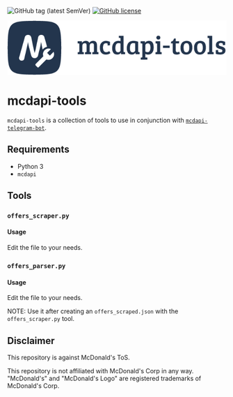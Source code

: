 ![GitHub tag (latest SemVer)](https://img.shields.io/github/tag/giacomoferretti/mcdapi-tools.svg?color=blue&label=Stable)
[![GitHub license](https://img.shields.io/github/license/giacomoferretti/mcdapi-tools.svg?color=informational)](https://github.com/giacomoferretti/mcdapi-tools/blob/master/LICENSE)

![Header](.github/header.png)

# mcdapi-tools
`mcdapi-tools` is a collection of tools to use in conjunction with [`mcdapi-telegram-bot`](https://github.com/giacomoferretti/mcdapi-telegram-bot).

## Requirements
* Python 3
* `mcdapi`

## Tools

### `offers_scraper.py`
#### Usage
Edit the file to your needs.

### `offers_parser.py`
#### Usage
Edit the file to your needs.

NOTE: Use it after creating an `offers_scraped.json` with the `offers_scraper.py` tool.

## Disclaimer
This repository is against McDonald's ToS.

This repository is not affiliated with McDonald's Corp in any way. "McDonald's" and "McDonald's Logo" are registered trademarks of McDonald's Corp.
